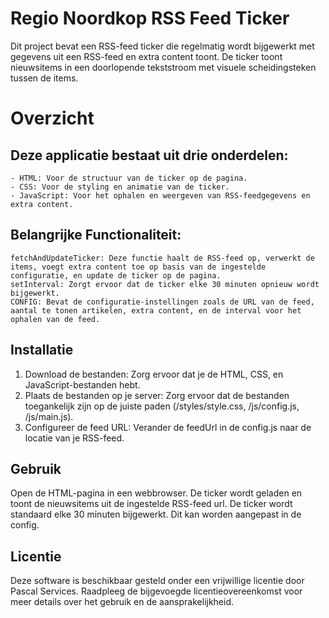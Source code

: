 # Regio Noordkop RSS Feed Ticker

Dit project bevat een RSS-feed ticker die regelmatig wordt bijgewerkt met gegevens uit een RSS-feed en extra content toont. De ticker toont nieuwsitems in een doorlopende tekststroom met visuele scheidingsteken tussen de items.

# Overzicht

## Deze applicatie bestaat uit drie onderdelen:

    - HTML: Voor de structuur van de ticker op de pagina.
    - CSS: Voor de styling en animatie van de ticker.
    - JavaScript: Voor het ophalen en weergeven van RSS-feedgegevens en extra content.

## Belangrijke Functionaliteit:

    fetchAndUpdateTicker: Deze functie haalt de RSS-feed op, verwerkt de items, voegt extra content toe op basis van de ingestelde configuratie, en update de ticker op de pagina.
    setInterval: Zorgt ervoor dat de ticker elke 30 minuten opnieuw wordt bijgewerkt.
    CONFIG: Bevat de configuratie-instellingen zoals de URL van de feed, aantal te tonen artikelen, extra content, en de interval voor het ophalen van de feed.

## Installatie

1. Download de bestanden: Zorg ervoor dat je de HTML, CSS, en JavaScript-bestanden hebt.
2. Plaats de bestanden op je server: Zorg ervoor dat de bestanden toegankelijk zijn op de juiste paden (/styles/style.css, /js/config.js, /js/main.js).
3. Configureer de feed URL: Verander de feedUrl in de config.js naar de locatie van je RSS-feed.

## Gebruik

Open de HTML-pagina in een webbrowser. De ticker wordt geladen en toont de nieuwsitems uit de ingestelde RSS-feed url. De ticker wordt standaard elke 30 minuten bijgewerkt. Dit kan worden aangepast in de config.

## Licentie

Deze software is beschikbaar gesteld onder een vrijwillige licentie door Pascal Services. Raadpleeg de bijgevoegde licentieovereenkomst voor meer details over het gebruik en de aansprakelijkheid.
